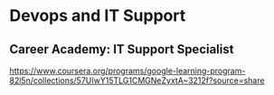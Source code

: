 # Devops and IT Support

## Career Academy: IT Support Specialist

https://www.coursera.org/programs/google-learning-program-82l5n/collections/57UIwY15TLG1CMGNeZyxtA~3212f?source=share
